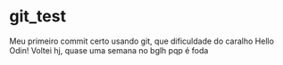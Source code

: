 # git_test
Meu primeiro commit certo usando git, que dificuldade do caralho
Hello Odin! 
Voltei hj, quase uma semana no bglh pqp é foda
